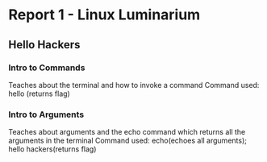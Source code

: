 # Report 1 - Linux Luminarium
## Hello Hackers
### Intro to Commands
Teaches about the terminal and how to invoke a command
Command used: hello (returns flag)
### Intro to Arguments
Teaches about arguments and the echo command which returns all the arguments in the terminal
Command used: echo(echoes all arguments); hello hackers(returns flag)
